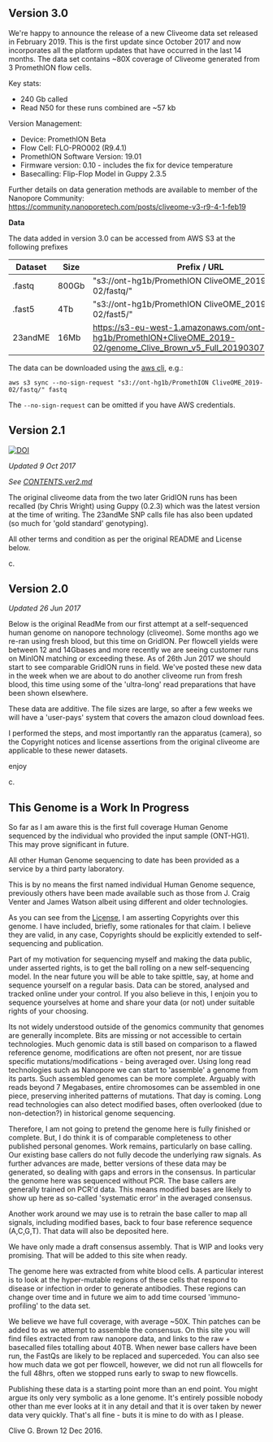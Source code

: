 
Version 3.0
-----------

We're happy to announce the release of a new Cliveome data set released in February 2019.
This is the first update since October 2017 and now incorporates all the platform updates that have occurred in the last 14 months.
The data set contains ~80X coverage of Cliveome generated from 3 PromethION flow cells.

Key stats:
 * 240 Gb called
 * Read N50 for these runs combined are ~57 kb

Version Management:
 * Device: PromethION Beta
 * Flow Cell: FLO-PRO002 (R9.4.1)
 * PromethION Software Version: 19.01
 * Firmware version: 0.10 - includes the fix for device temperature
 * Basecalling: Flip-Flop Model in Guppy 2.3.5

Further details on data generation methods are available to member of the Nanopore Community:
https://community.nanoporetech.com/posts/cliveome-v3-r9-4-1-feb19


**Data**

The data added in version 3.0 can be accessed from AWS S3 at the following prefixes

| Dataset | Size  | Prefix / URL                                       | File listing                                                                                               | Checksums                                                                                               |
|---------|-------|----------------------------------------------------|------------------------------------------------------------------------------------------------------------|---------------------------------------------------------------------------------------------------------|
| .fastq  | 800Gb | "s3://ont-hg1b/PromethION CliveOME_2019-02/fastq/" | [fastq.listing.txt](https://s3-eu-west-1.amazonaws.com/ont-hg1b/PromethION+CliveOME_2019-02/fastq/fastq.listing.txt) | [fastq.md5sums.txt](https://s3-eu-west-1.amazonaws.com/ont-hg1b/PromethION+CliveOME_2019-02/fastq/fastq.md5sums.txt) |
| .fast5  | 4Tb   | "s3://ont-hg1b/PromethION CliveOME_2019-02/fast5/" | [fast5.listing.txt](https://s3-eu-west-1.amazonaws.com/ont-hg1b/PromethION+CliveOME_2019-02/fast5/fast5.listing.txt) | [fast5.md5sums.txt](https://s3-eu-west-1.amazonaws.com/ont-hg1b/PromethION+CliveOME_2019-02/fast5/fast5.md5sums.txt) |
| 23andME | 16Mb  | https://s3-eu-west-1.amazonaws.com/ont-hg1b/PromethION+CliveOME_2019-02/genome_Clive_Brown_v5_Full_20190307044727.txt          |

The data can be downloaded using the [aws cli](https://aws.amazon.com/cli/), e.g.:

    aws s3 sync --no-sign-request "s3://ont-hg1b/PromethION CliveOME_2019-02/fastq/" fastq
    
The `--no-sign-request` can be omitted if you have AWS credentials.


Version 2.1
-----------

[![DOI](https://zenodo.org/badge/DOI/10.5281/zenodo.1318628.svg)](https://doi.org/10.5281/zenodo.1318628)

*Updated 9 Oct 2017*

*See [CONTENTS.ver2.md](https://github.com/nanoporetech/ONT-HG1/blob/master/ver2/CONTENTS.md)*

The original cliveome data from the two later GridION runs has been recalled (by Chris Wright) using Guppy (0.2.3) which was the latest version at the time of writing. The 23andMe SNP calls file has also been updated (so much for 'gold standard' genotyping).

All other terms and condition as per the original README and License below.


c.


Version 2.0
-----------

*Updated 26 Jun 2017*

Below is the original ReadMe from our first attempt at a self-sequenced human genome on nanopore technology (cliveome). Some months ago we re-ran using fresh blood, but this time on GridION. Per flowcell yields were between 12 and 14Gbases and more recently we are seeing customer runs on MinION matching or exceeding these. As of 26th Jun 2017 we should start to see comparable GridION runs in field. We've posted these new data in the week when we are about to do another cliveome run from fresh blood, this time using some of the 'ultra-long' read preparations that have been shown elsewhere.

These data are additive. The file sizes are large, so after a few weeks we will have a 'user-pays' system that covers the amazon cloud download fees.

I performed the steps, and most importantly ran the apparatus (camera), so the Copyright notices and license assertions from the original cliveome are applicable to these newer datasets.

enjoy

c.


This Genome is a Work In Progress
---------------------------------

So far as I am aware this is the first full coverage Human Genome sequenced by the individual who provided the input sample (ONT-HG1). This may prove significant in future. 

All other Human Genome sequencing to date has been provided as a service by a third party laboratory.

This is by no means the first named individual Human Genome sequence, previously others have been made available such as those from J. Craig Venter and James Watson albeit using different and older technologies.

As you can see from the [License](LICENSE.ver1-2.md), I am asserting Copyrights over this genome. I have included, briefly, some rationales for that claim. I believe they are valid, in any case, Copyrights should be explicitly extended to self-sequencing and publication.

Part of my motivation for sequencing myself and making the data public, under asserted rights, is to get the ball rolling on a new self-sequencing model. In the near future you will be able to take spittle, say, at home and sequence yourself on a regular basis. Data can be stored, analysed and tracked online under your control. If you also believe in this, I enjoin you to sequence yourselves at home and share your data (or not) under suitable rights of your choosing.

Its not widely understood outside of the genomics community that genomes are generally incomplete. Bits are missing or not accessible to certain technologies. Much genomic data is still based on comparison to a flawed reference genome, modifications are often not present, nor are tissue specific mutations/modifications - being averaged over. Using long read technologies such as Nanopore we can start to 'assemble' a genome from its parts. Such assembled genomes can be more complete. Arguably with reads beyond 7 Megabases, entire chromosomes can be assembled in one piece, preserving inherited patterns of mutations. That day is coming. Long read technologies can also detect modified bases, often overlooked (due to non-detection?) in historical genome sequencing.

Therefore, I am not going to pretend the genome here is fully finished or complete. But, I do think it is of comparable completeness to other published personal genomes. Work remains, particularly on base calling. Our existing base callers do not fully decode the underlying raw signals. As further advances are made, better versions of these data may be generated, so dealing with gaps and errors in the consensus. In particular the genome here was sequenced without PCR. The base callers are generally trained on PCR'd data. This means modified bases are likely to show up here as so-called 'systematic error' in the averaged consensus.

Another work around we may use is to retrain the base caller to map all signals, including modified bases, back to four base reference sequence (A,C,G,T). That data will also be deposited here.

We have only made a draft consensus assembly. That is WIP and looks very promising. That will be added to this site when ready.

The genome here was extracted from white blood cells. A particular interest is to look at the hyper-mutable regions of these cells that respond to disease or infection in order to generate antibodies. These regions can change over time and in future we aim to add time coursed 'immuno-profiling' to the data set.

We believe we have full coverage, with average ~50X. Thin patches can be added to as we attempt to assemble the consensus. On this site you will find files extracted from raw nanopore data, and links to the raw + basecalled files totalling about 40TB. When newer base callers have been run, the FastQs are likely to be replaced and superceded. You can also see how much data we got per flowcell, however, we did not run all flowcells for the full 48hrs, often we stopped runs early to swap to new flowcells.

Publishing these data is a starting point more than an end point. You might argue its only very symbolic as a lone genome. It's entirely possible nobody other than me ever looks at it in any detail and that it is over taken by newer data very quickly. That's all fine - buts it is mine to do with as I please.

Clive G. Brown
12 Dec 2016.
